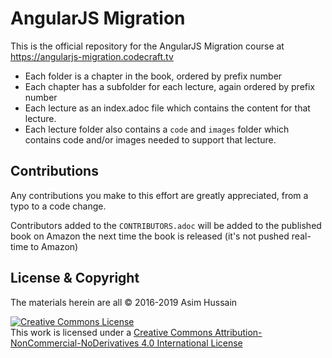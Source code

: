 # AngularJS Migration

This is the official repository for the AngularJS Migration course at https://angularjs-migration.codecraft.tv

- Each folder is a chapter in the book, ordered by prefix number
- Each chapter has a subfolder for each lecture, again ordered by prefix number
- Each lecture as an index.adoc file which contains the content for that lecture.
- Each lecture folder also contains a `code` and `images` folder which contains code and/or images needed to support that lecture.

## Contributions

Any contributions you make to this effort are greatly appreciated, from a typo to a code change.

Contributors added to the `CONTRIBUTORS.adoc` will be added to the published book on Amazon the next time the book is released (it's not pushed real-time to Amazon)

## License & Copyright

The materials herein are all &copy; 2016-2019 Asim Hussain

<a rel="license" href="http://creativecommons.org/licenses/by-nc-nd/4.0/"><img alt="Creative Commons License" style="border-width:0" src="https://i.creativecommons.org/l/by-nc-nd/4.0/88x31.png" /></a><br />This work is licensed under a <a rel="license" href="http://creativecommons.org/licenses/by-nc-nd/4.0/">Creative Commons Attribution-NonCommercial-NoDerivatives 4.0 International License</a>

